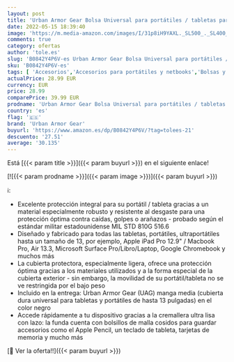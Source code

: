 ```yaml
---
layout: post
title: 'Urban Armor Gear Bolsa Universal para portátiles / tabletas para Apple iPad Pro 12.9 / MacBook Pro  Microsoft Surface Pro / Libro / Laptop etc.  hasta 13    Manga con Bolsillo de Malla  Negro'
date: 2022-05-15 18:39:40
image: 'https://m.media-amazon.com/images/I/31p8iH9YAXL._SL500_._SL400_.jpg'
comments: true
category: ofertas
author: 'tole.es'
slug: 'B0842Y4P6V-es Urban Armor Gear Bolsa Universal para portátiles /...'
sku: 'B0842Y4P6V-es'
tags: [ 'Accesorios','Accesorios para portátiles y netbooks','Bolsas y fundas para portátiles y netbooks','Fundas blandas para portátiles y netbooks','Informática','apple','ipad','urban armor gear','🇪🇸', ]
actualPrice: 28.99 EUR
currency: EUR
price: 28.99
comparePrice: 39.99 EUR
prodname: 'Urban Armor Gear Bolsa Universal para portátiles / tabletas para Apple iPad Pro 12.9 / MacBook Pro  Microsoft Surface Pro / Libro / Laptop etc.  hasta 13    Manga con Bolsillo de Malla  Negro'
country: 'es'
flag: '🇪🇸'
brand: 'Urban Armor Gear'
buyurl: 'https://www.amazon.es/dp/B0842Y4P6V/?tag=tolees-21'
descuento: '27.51'
average: '30.135'
---
```


Está [{{< param title >}}]({{< param buyurl >}}) en el siguiente enlace!

[![{{< param prodname >}}]({{< param image >}})]({{< param buyurl >}})

ℹ️:

- Excelente protección integral para su portátil / tableta gracias a un material especialmente robusto y resistente al desgaste para una protección óptima contra caídas, golpes o arañazos - probado según el estándar militar estadounidense MIL STD 810G 516.6
- Diseñado y fabricado para todas las tabletas, portátiles, ultraportátiles hasta un tamaño de 13, por ejemplo, Apple iPad Pro 12.9" / Macbook Pro, Air 13.3, Microsoft Surface Pro/Libro/Laptop, Google Chromebook y muchos más
- La cubierta protectora, especialmente ligera, ofrece una protección óptima gracias a los materiales utilizados y a la forma especial de la cubierta exterior - sin embargo, la movilidad de su portátil/tableta no se ve restringida por el bajo peso
- Incluido en la entrega: Urban Armor Gear (UAG) manga media (cubierta dura universal para tabletas y portátiles de hasta 13 pulgadas) en el color negro
- Accede rápidamente a tu dispositivo gracias a la cremallera ultra lisa con lazo: la funda cuenta con bolsillos de malla cosidos para guardar accesorios como el Apple Pencil, un teclado de tableta, tarjetas de memoria y mucho más

[🛒 Ver la oferta!!]({{< param buyurl >}})

